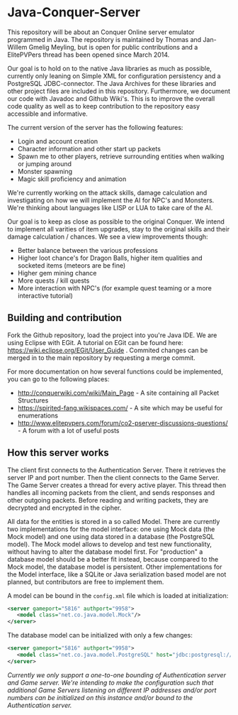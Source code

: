 Java-Conquer-Server
===================
This repository will be about an Conquer Online server emulator programmed in Java. The repository is
maintained by Thomas and Jan-Willem Gmelig Meyling, but is open for public contributions and a ElitePVPers
thread has been opened since March 2014.

Our goal is to hold on to the native Java libraries as much as possible, currently only leaning on
Simple XML for configuration persistency and a PostgreSQL JDBC-connector. The Java Archives for these
libraries and other project files are included in this repository. Furthermore, we document our
code with Javadoc and Github Wiki's. This is to improve the overall code quality as well as to keep
contribution to the repository easy accessible and informative.

The current version of the server has the following features:
* Login and account creation
* Character information and other start up packets
* Spawn me to other players, retrieve surrounding entities when walking or jumping around
* Monster spawning
* Magic skill proficiency and animation

We're currently working on the attack skills, damage calculation and investigating on how we will
implement the AI for NPC's and Monsters. We're thinking about languages like LISP or LUA to take care
of the AI.

Our goal is to keep as close as possible to the original Conquer. We intend to implement all varities
of item upgrades, stay to the original skills and their damage calculation / chances. We see a view
improvements though:
* Better balance between the various professions
* Higher loot chance's for Dragon Balls, higher item qualities and socketed items (meteors are be fine)
* Higher gem mining chance
* More quests / kill quests
* More interaction with NPC's (for example quest teaming or a more interactive tutorial)

Building and contribution
-----
Fork the Github repository, load the project into you're Java IDE. We are using Eclipse with EGit.
A tutorial on EGit can be found here: https://wiki.eclipse.org/EGit/User_Guide . Commited changes
can be merged in to the main repository by requesting a merge commit.

For more documentation on how several functions could be implemented, you can go to the following
places:
* http://conquerwiki.com/wiki/Main_Page - A site containing all Packet Structures
* https://spirited-fang.wikispaces.com/ - A site which may be useful for enumerations
* http://www.elitepvpers.com/forum/co2-pserver-discussions-questions/ - A forum with a lot of useful posts

How this server works
-----
The client first connects to the Authentication Server. There it retrieves the server IP and port number.
Then the client connects to the Game Server. The Game Server creates a thread for every active player.
This thread then handles all incoming packets from the client, and sends responses and other outgoing
packets. Before reading and writing packets, they are decrypted and encrypted in the cipher.

All data for the entities is stored in a so called Model. There are currently two implementations for
the model interface: one using Mock data (the Mock model) and one using data stored in a
database (the PostgreSQL model). The Mock model allows to develop and test new functionality, without
having to alter the database model first. For "production" a database model should be a better fit
instead, because compared to the Mock model, the database model is persistent. Other implementations
for the Model interface, like a SQLite or Java serialization based model are not planned, but
contributors are free to implement them.

A model can be bound in the `config.xml` file which is loaded at initialization:
```xml
<server gameport="5816" authport="9958">
   <model class="net.co.java.model.Mock"/>
</server>
```

The database model can be initialized with only a few changes:
```xml
<server gameport="5816" authport="9958">
   <model class="net.co.java.model.PostgreSQL" host="jdbc:postgresql://host:port/database" username="username" password="password"/>
</server>
```

*Currently we only support a one-to-one bounding of Authentication server and Game server. We're
intending to make the configuration such that additional Game Servers listening on different IP addresses
and/or port numbers can be initialized on this instance and/or bound to the Authentication server.*
